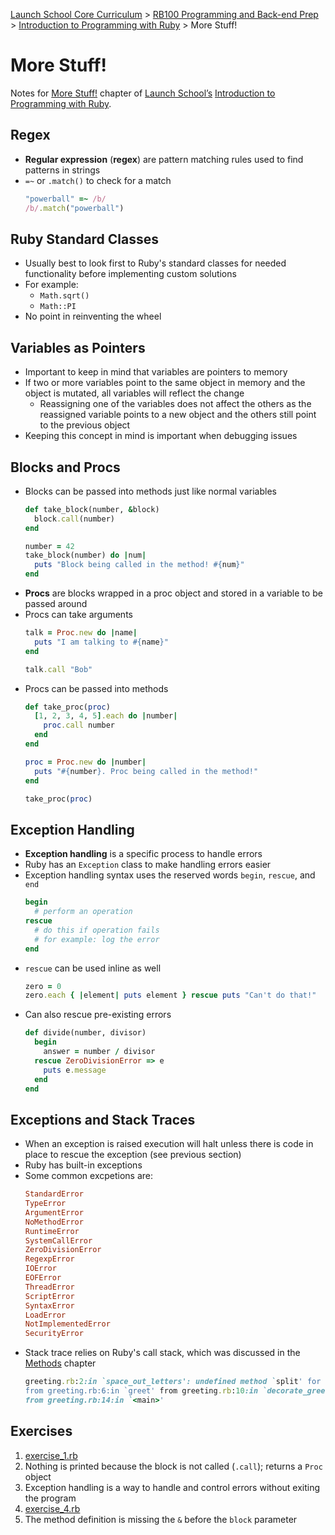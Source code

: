 [Launch School Core Curriculum](/README.md) >
[RB100 Programming and Back-end Prep](/rb100/rb100_notes.md) >
[Introduction to Programming with Ruby](/rb100/introduction_to_programming_with_ruby/introduction_to_programming_with_ruby_notes.md) >
More Stuff!

# More Stuff!

Notes for [More Stuff!](https://launchschool.com/books/ruby/read/more_stuff) chapter of [Launch School’s](https://launchschool.com) [Introduction to Programming with Ruby](https://launchschool.com/books/ruby).

## Regex
* **Regular expression** (**regex**) are pattern matching rules used to find patterns in strings
* `=~` or `.match()` to check for a match
  ```ruby
  "powerball" =~ /b/
  /b/.match("powerball")
  ```

## Ruby Standard Classes
* Usually best to look first to Ruby's standard classes for needed functionality before implementing custom solutions
* For example:
  * `Math.sqrt()`
  * `Math::PI`
* No point in reinventing the wheel

## Variables as Pointers
* Important to keep in mind that variables are pointers to memory
* If two or more variables point to the same object in memory and the object is mutated, all variables will reflect the change
  * Reassigning one of the variables does not affect the others as the reassigned variable points to a new object and the others still point to the previous object
* Keeping this concept in mind is important when debugging issues

## Blocks and Procs
* Blocks can be passed into methods just like normal variables
  ```ruby
  def take_block(number, &block)
    block.call(number)
  end

  number = 42
  take_block(number) do |num|
    puts "Block being called in the method! #{num}"
  end
  ```
* **Procs** are blocks wrapped in a proc object and stored in a variable to be passed around
* Procs can take arguments
  ```ruby
  talk = Proc.new do |name|
    puts "I am talking to #{name}"
  end

  talk.call "Bob"
  ```
* Procs can be passed into methods
  ```ruby
  def take_proc(proc)
    [1, 2, 3, 4, 5].each do |number|
      proc.call number
    end
  end

  proc = Proc.new do |number|
    puts "#{number}. Proc being called in the method!"
  end

  take_proc(proc)
  ```

## Exception Handling
* **Exception handling** is a specific process to handle errors
* Ruby has an `Exception` class to make handling errors easier
* Exception handling syntax uses the reserved words `begin`, `rescue`, and `end`
  ```ruby
  begin
    # perform an operation
  rescue
    # do this if operation fails
    # for example: log the error
  end
  ```
* `rescue` can be used inline as well
  ```ruby
  zero = 0
  zero.each { |element| puts element } rescue puts "Can't do that!"
  ```
* Can also rescue pre-existing errors
  ```ruby
  def divide(number, divisor)
    begin
      answer = number / divisor
    rescue ZeroDivisionError => e
      puts e.message
    end
  end
  ```

## Exceptions and Stack Traces
* When an exception is raised execution will halt unless there is code in place to rescue the exception (see previous section)
* Ruby has built-in exceptions
* Some common excpetions are:
  ```ruby
  StandardError
  TypeError
  ArgumentError
  NoMethodError
  RuntimeError
  SystemCallError
  ZeroDivisionError
  RegexpError
  IOError
  EOFError
  ThreadError
  ScriptError
  SyntaxError
  LoadError
  NotImplementedError
  SecurityError
  ```
* Stack trace relies on Ruby's call stack, which was discussed in the [Methods](methods/notes.md) chapter
  ```ruby
  greeting.rb:2:in `space_out_letters': undefined method `split' for 1:Integer (NoMethodError)
  from greeting.rb:6:in `greet' from greeting.rb:10:in `decorate_greeting'
  from greeting.rb:14:in `<main>'
  ```

## Exercises
1.  [exercise_1.rb](exercise_1.rb)
1.  Nothing is printed because the block is not called (`.call`); returns a `Proc` object
1.  Exception handling is a way to handle and control errors without exiting the program
1.  [exercise_4.rb](exercise_4.rb)
1.  The method definition is missing the `&` before the `block` parameter
